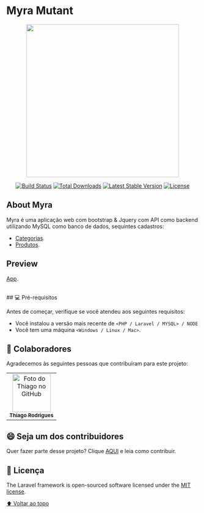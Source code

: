 # Myra Mutant

<p align="center"><a href="https://laravel.com" target="_blank"><img src="https://raw.githubusercontent.com/laravel/art/master/logo-lockup/5%20SVG/2%20CMYK/1%20Full%20Color/laravel-logolockup-cmyk-red.svg" width="400"></a></p>

<p align="center">
<a href="https://travis-ci.org/laravel/framework"><img src="https://travis-ci.org/laravel/framework.svg" alt="Build Status"></a>
<a href="https://packagist.org/packages/laravel/framework"><img src="https://img.shields.io/packagist/dt/laravel/framework" alt="Total Downloads"></a>
<a href="https://packagist.org/packages/laravel/framework"><img src="https://img.shields.io/packagist/v/laravel/framework" alt="Latest Stable Version"></a>
<a href="https://packagist.org/packages/laravel/framework"><img src="https://img.shields.io/packagist/l/laravel/framework" alt="License"></a>
</p>

## About Myra

Myra é uma aplicação web com bootstrap & Jquery com API como backend utilizando MySQL como banco de dados, sequintes cadastros:

-   [Categorias](https://laravel.com/docs/routing).
-   [Produtos](https://laravel.com/docs/container).

## Preview

[App](https://warm-bastion-63256.herokuapp.com/).

<br>
## 💻 Pré-requisitos

Antes de começar, verifique se você atendeu aos seguintes requisitos:

-   Você instalou a versão mais recente de `<PHP / Laravel / MYSQL> / NODE`
-   Você tem uma máquina `<Windows / Linux / Mac>`.

## 🤝 Colaboradores

Agradecemos às seguintes pessoas que contribuíram para este projeto:

<table>
  <tr>
    <td align="center">
      <a href="#">
        <img src="https://avatars3.githubusercontent.com/u/31936044" width="100px;" alt="Foto do Thiago no GitHub"/><br>
        <sub>
          <b>Thiago Rodrigues</b>
        </sub>
      </a>
    </td>
  </tr>
</table>

## 😄 Seja um dos contribuidores<br>

Quer fazer parte desse projeto? Clique [AQUI](CONTRIBUTING.md) e leia como contribuir.

## 📝 Licença

The Laravel framework is open-sourced software licensed under the [MIT license](https://opensource.org/licenses/MIT).

[⬆ Voltar ao topo](#myra)<br>
